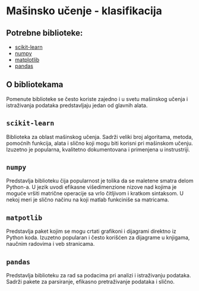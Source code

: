 # Mašinsko učenje - klasifikacija

## Potrebne biblioteke:
- [scikit-learn](scikit-learn.org)
- [numpy](http://www.numpy.org/)
- [matplotlib](https://matplotlib.org/)
- [pandas](https://pandas.pydata.org/)

## O bibliotekama
Pomenute biblioteke se često koriste zajedno i u svetu mašinskog učenja i istraživanja podataka
predstavljaju jedan od glavnih alata.

## `scikit-learn`
Biblioteka za oblast mašinskog učenja. Sadrži veliki broj algoritama, metoda, pomoćnih funkcija, alata i slično koji mogu
biti korisni pri mašinskom učenju. Izuzetno je popularna, kvalitetno dokumentovana i primenjena u instrustriji.

## `numpy`
Predstavlja biblioteku čija popularnost je tolika da se maletene smatra delom Python-a. U jezik uvodi
efikasne višedimenzione nizove nad kojima je moguće vršiti matrične operacije sa vrlo čitljivom i kratkom sintaksom.
U nekoj meri je slično načinu na koji matlab funkciniše sa matricama.

## `matpotlib`
Predstavlja paket kojim se mogu crtati grafikoni i dijagrami direktno iz Python koda.
Izuzetno popularan i često korišćen za dijagrame u knjigama, naučnim radovima i veb stranicama.

## `pandas`
Predstavlja biblioteku za rad sa podacima pri analizi i istraživanju podataka. Sadrži pakete za
parsiranje, efikasno pretraživanje podataka i slično.
